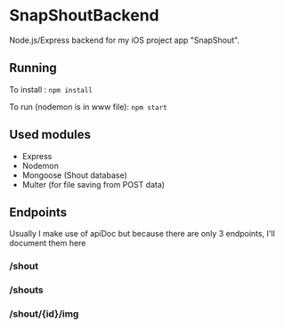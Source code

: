 # SnapShoutBackend
Node.js/Express backend for my iOS project app "SnapShout". 

## Running
To install : 
`npm install`

To run (nodemon is in www file): 
`npm start`

## Used modules
* Express
* Nodemon
* Mongoose (Shout database)
* Multer (for file saving from POST data)

## Endpoints

Usually I make use of apiDoc but because there are only 3 endpoints, I'll document them here

### /shout

### /shouts

### /shout/{id}/img
